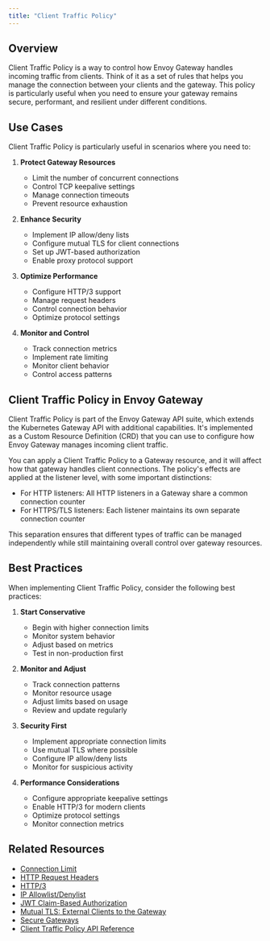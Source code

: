 ```yaml
---
title: "Client Traffic Policy"
---
```



## Overview

Client Traffic Policy is a way to control how Envoy Gateway handles incoming traffic from clients. Think of it as a set of rules that helps you manage the connection between your clients and the gateway. This policy is particularly useful when you need to ensure your gateway remains secure, performant, and resilient under different conditions.

## Use Cases

Client Traffic Policy is particularly useful in scenarios where you need to:

1. **Protect Gateway Resources**
   - Limit the number of concurrent connections
   - Control TCP keepalive settings
   - Manage connection timeouts
   - Prevent resource exhaustion

2. **Enhance Security**
   - Implement IP allow/deny lists
   - Configure mutual TLS for client connections
   - Set up JWT-based authorization
   - Enable proxy protocol support

3. **Optimize Performance**
   - Configure HTTP/3 support
   - Manage request headers
   - Control connection behavior
   - Optimize protocol settings

4. **Monitor and Control**
   - Track connection metrics
   - Implement rate limiting
   - Monitor client behavior
   - Control access patterns

## Client Traffic Policy in Envoy Gateway

Client Traffic Policy is part of the Envoy Gateway API suite, which extends the Kubernetes Gateway API with additional capabilities. It's implemented as a Custom Resource Definition (CRD) that you can use to configure how Envoy Gateway manages incoming client traffic.

You can apply a Client Traffic Policy to a Gateway resource, and it will affect how that gateway handles client connections. The policy's effects are applied at the listener level, with some important distinctions:

- For HTTP listeners: All HTTP listeners in a Gateway share a common connection counter
- For HTTPS/TLS listeners: Each listener maintains its own separate connection counter

This separation ensures that different types of traffic can be managed independently while still maintaining overall control over gateway resources.

## Best Practices

When implementing Client Traffic Policy, consider the following best practices:

1. **Start Conservative**
   - Begin with higher connection limits
   - Monitor system behavior
   - Adjust based on metrics
   - Test in non-production first

2. **Monitor and Adjust**
   - Track connection patterns
   - Monitor resource usage
   - Adjust limits based on usage
   - Review and update regularly

3. **Security First**
   - Implement appropriate connection limits
   - Use mutual TLS where possible
   - Configure IP allow/deny lists
   - Monitor for suspicious activity

4. **Performance Considerations**
   - Configure appropriate keepalive settings
   - Enable HTTP/3 for modern clients
   - Optimize protocol settings
   - Monitor connection metrics

## Related Resources

- [Connection Limit](../tasks/traffic/connection-limit)
- [HTTP Request Headers](../tasks/traffic/http-request-headers)
- [HTTP/3](../tasks/traffic/http3)
- [IP Allowlist/Denylist](../tasks/traffic/ip-allowlist-denylist)
- [JWT Claim-Based Authorization](../tasks/traffic/jwt-claim-based-authorization)
- [Mutual TLS: External Clients to the Gateway](../tasks/traffic/mutual-tls-external-clients)
- [Secure Gateways](../tasks/traffic/secure-gateways)
- [Client Traffic Policy API Reference](../../api/extension_types#clienttrafficpolicy)